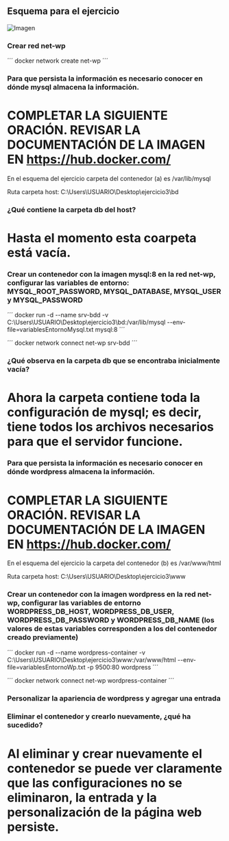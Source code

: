 ## Esquema para el ejercicio
![Imagen](img/esquema-ejercicio3.PNG)

### Crear red net-wp

´´´
docker network create net-wp
´´´

### Para que persista la información es necesario conocer en dónde mysql almacena la información.
# COMPLETAR LA SIGUIENTE ORACIÓN. REVISAR LA DOCUMENTACIÓN DE LA IMAGEN EN https://hub.docker.com/
En el esquema del ejercicio carpeta del contenedor (a) es /var/lib/mysql

Ruta carpeta host: C:\Users\USUARIO\Desktop\ejercicio3\bd

### ¿Qué contiene la carpeta db del host?
# Hasta el momento esta coarpeta está vacía.

### Crear un contenedor con la imagen mysql:8  en la red net-wp, configurar las variables de entorno: MYSQL_ROOT_PASSWORD, MYSQL_DATABASE, MYSQL_USER y MYSQL_PASSWORD

´´´
docker run -d --name srv-bdd -v C:\Users\USUARIO\Desktop\ejercicio3\bd:/var/lib/mysql --env-file=variablesEntornoMysql.txt mysql:8
´´´

´´´
docker network connect net-wp srv-bdd
´´´

### ¿Qué observa en la carpeta db que se encontraba inicialmente vacía?
# Ahora la carpeta contiene toda la configuración de mysql; es decir, tiene todos los archivos necesarios para que el servidor funcione. 

### Para que persista la información es necesario conocer en dónde wordpress almacena la información.
# COMPLETAR LA SIGUIENTE ORACIÓN. REVISAR LA DOCUMENTACIÓN DE LA IMAGEN EN https://hub.docker.com/
En el esquema del ejercicio la carpeta del contenedor (b) es /var/www/html

Ruta carpeta host: C:\Users\USUARIO\Desktop\ejercicio3\www

### Crear un contenedor con la imagen wordpress en la red net-wp, configurar las variables de entorno WORDPRESS_DB_HOST, WORDPRESS_DB_USER, WORDPRESS_DB_PASSWORD y WORDPRESS_DB_NAME (los valores de estas variables corresponden a los del contenedor creado previamente)

´´´
docker run -d --name wordpress-container -v C:\Users\USUARIO\Desktop\ejercicio3\www:/var/www/html --env-file=variablesEntornoWp.txt -p 9500:80 wordpress
´´´

´´´
docker network connect net-wp wordpress-container
´´´

### Personalizar la apariencia de wordpress y agregar una entrada

### Eliminar el contenedor y crearlo nuevamente, ¿qué ha sucedido?

# Al eliminar y crear nuevamente el contenedor se puede ver claramente que las configuraciones no se eliminaron, la entrada y la personalización de la página web persiste.



